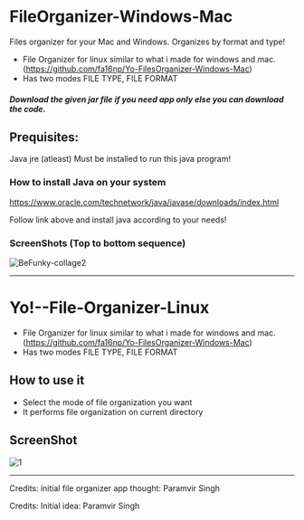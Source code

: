 # FileOrganizer-Windows-Mac
Files organizer for your Mac and Windows. Organizes by format and type!

* File Organizer for linux similar to what i made for windows and mac.
    (https://github.com/fa16np/Yo-FilesOrganizer-Windows-Mac)
* Has two modes FILE TYPE, FILE FORMAT


##### Download the given jar file if you need app only else you can download the code.


## Prequisites: 
Java jre (atleast) Must be installed to run this java program!


### How to install Java on your system
https://www.oracle.com/technetwork/java/javase/downloads/index.html

Follow link above and install java according to your needs!

### ScreenShots (Top to bottom sequence)
![BeFunky-collage2](https://user-images.githubusercontent.com/44476743/88866439-b3542a00-d1d8-11ea-92bc-d02fe9afb435.jpg)


____________________________________________________________________________________

# Yo!--File-Organizer-Linux
* File Organizer for linux similar to what i made for windows and mac.
    (https://github.com/fa16np/Yo-FilesOrganizer-Windows-Mac)
* Has two modes FILE TYPE, FILE FORMAT


## How to use it
* Select the mode of file organization you want
* It performs file organization on current directory

## ScreenShot
![1](https://user-images.githubusercontent.com/44476743/88864869-38891000-d1d4-11ea-8e73-8c480149f46f.png)


____________________________________________________________________________________

Credits:
initial file organizer app thought: Paramvir Singh






Credits:
Initial idea: Paramvir Singh
